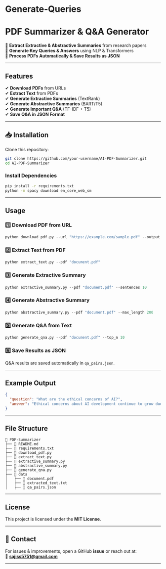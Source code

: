# Generate-Queries
# **PDF Summarizer & Q&A Generator**  
🔹 **Extract Extractive & Abstractive Summaries** from research papers  
🔹 **Generate Key Queries & Answers** using NLP & Transformers  
🔹 **Process PDFs Automatically & Save Results as JSON**  

---

## **Features**  
✔ **Download PDFs** from URLs  
✔ **Extract Text** from PDFs  
✔ **Generate Extractive Summaries** (TextRank)  
✔ **Generate Abstractive Summaries** (BART/T5)  
✔ **Generate Important Q&A** (TF-IDF + T5)  
✔ **Save Q&A in JSON Format**  

---

## **📥 Installation**  

Clone this repository:  
```bash
git clone https://github.com/your-username/AI-PDF-Summarizer.git
cd AI-PDF-Summarizer
```

### **Install Dependencies**  
```bash
pip install -r requirements.txt
python -m spacy download en_core_web_sm
```

---

## **Usage**  

### **1️⃣ Download PDF from URL**  
```python
python download_pdf.py --url "https://example.com/sample.pdf" --output "document.pdf"
```

### **2️⃣ Extract Text from PDF**  
```python
python extract_text.py --pdf "document.pdf"
```

### **3️⃣ Generate Extractive Summary**  
```python
python extractive_summary.py --pdf "document.pdf" --sentences 10
```

### **4️⃣ Generate Abstractive Summary**  
```python
python abstractive_summary.py --pdf "document.pdf" --max_length 200
```

### **5️⃣ Generate Q&A from Text**  
```python
python generate_qna.py --pdf "document.pdf" --top_n 10
```

### **6️⃣ Save Results as JSON**  
Q&A results are saved automatically in `qa_pairs.json`.  

---

## **Example Output**  
```json
{
  "question": "What are the ethical concerns of AI?",
  "answer": "Ethical concerns about AI development continue to grow due to its unpredictable risks and biases."
}
```

---

## **File Structure**
```
📂 PDF-Summarizer
├── 📜 README.md
├── 📜 requirements.txt
├── 📄 download_pdf.py
├── 📄 extract_text.py
├── 📄 extractive_summary.py
├── 📄 abstractive_summary.py
├── 📄 generate_qna.py
├── 📂 data
│   ├── 📄 document.pdf
│   ├── 📜 extracted_text.txt
│   ├── 📜 qa_pairs.json
```

---


## **License**
This project is licensed under the **MIT License**.  

---

## **📧 Contact**  
For issues & improvements, open a GitHub **issue** or reach out at:  
📩 **sajiss5751@gmail.com**  

---

